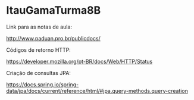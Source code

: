 # ItauGamaTurma8B

Link para as notas de aula:

http://www.paduan.pro.br/publicdocs/

Códigos de retorno HTTP:

https://developer.mozilla.org/pt-BR/docs/Web/HTTP/Status

Criação de consultas JPA:

https://docs.spring.io/spring-data/jpa/docs/current/reference/html/#jpa.query-methods.query-creation
